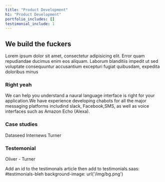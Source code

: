 ```yaml
---
title: "Product Development"
h1: "Product Development"
portfolio_includes: []
testimonial_include: 1
---
```


## We build the fuckers
Lorem ipsum dolor sit amet, consectetur adipisicing elit. Error quam repudiandae ducimus enim eos aliquam. Laborum blanditiis impedit ut sed voluptate consequuntur accusantium excepturi fugiat quibusdam, expedita doloribus minus

### Right yeah
We can help you understand a naural language interface is right for your application.We have experience developing chabots for all the major messaging platforms includind slack, Facebook,SMS, as well as voice interfaces such as Amazon Echo (Alexa).

<div class="row row-mod skills-images">
    <div class="col-lg-12 col-md-12 col-sm-12 col-xs-12">
      <div class="skills-logos skills-logos-upper">
          <div class="tech tech-Logos_js"></div>
          <div class="tech tech-Logos_heroku"></div>
          <div class="tech tech-Logos_python"></div>
          <div class="tech tech-drupal"></div>
      </div>
      <div class="skills-logos skills-logos-lower">
          <div class="tech tech-Logos_amazon"></div>
          <div class="tech tech-Logos_solr"></div>
          <div class="tech tech-Logos_elastic"></div>
          <div class="tech tech-Logos_ApacheSpark"></div>
      </div>
    </div>
</div>


### Case studies
Dataseed
Internews
Turner

### Testemonial 
Oliver - Turner

Add an id to the testimonals article then add to testimonials.saas: #testimonials-bleh
  background-image: url('/img/bg.png')